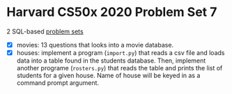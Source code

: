 # Harvard CS50x 2020 Problem Set 7

2 SQL-based [problem sets](https://cs50.harvard.edu/x/2020/psets/7/)  

- [x] movies: 13 questions that looks into a movie database. 
- [x] houses: implement a program (`import.py`) that reads a csv file and loads data into a table found in the students database. Then, implement another programe (`rosters.py`) that reads the table and prints the list of students for a given house. Name of house will be keyed in as a command prompt argument. 
